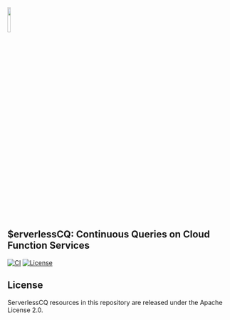<img src="https://i.imgur.com/NWgvrwh.png" width=12%>

## $erverlessCQ: Continuous Queries on Cloud Function Services

[![CI](https://github.com/DSLAM-UMD/ServerlessCQ/workflows/CI/badge.svg?branch=master)](https://github.com/DSLAM-UMD/ServerlessCQ/actions)
[![License](https://img.shields.io/badge/license-Apache%202-blue.svg)](LICENSE)

## License 

ServerlessCQ resources in this repository are released under the Apache License 2.0.
